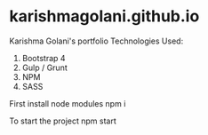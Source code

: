 # karishmagolani.github.io

Karishma Golani's portfolio
Technologies Used:

1. Bootstrap 4
2. Gulp / Grunt
3. NPM
4. SASS

First install node modules
npm i

To start the project
npm start

